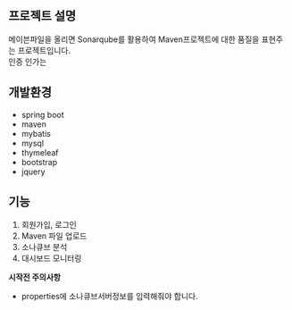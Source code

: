 ## 프로젝트 설명
메이븐파일을 올리면 Sonarqube를 활용하여 Maven프로젝트에 대한 품질을 표현주는 프로젝트입니다.<br>
인증 인가는

## 개발환경
- spring boot
- maven
- mybatis
- mysql
- thymeleaf
- bootstrap
- jquery

## 기능
1. 회원가입, 로그인
2. Maven 파일 업로드
3. 소나큐브 분석
4. 대시보드 모니터링

**시작전 주의사항**
- properties에 소나큐브서버정보를 입력해줘야 합니다.
